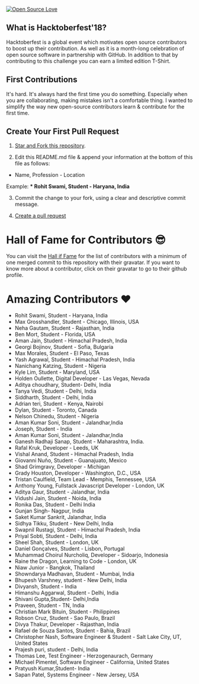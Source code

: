 ﻿[![Open Source Love](https://badges.frapsoft.com/os/v1/open-source.svg?v=103)](https://github.com/ellerbrock/open-source-badges/)

## What is Hacktoberfest'18?

Hacktoberfest is a global event which motivates open source contributors to boost up their contribution. As well as it is a month-long celebration of open source software in partnership with GitHub. In addition to that by contributing to this challenge you can earn a limited edition T-Shirt.

## First Contributions

It's hard. It's always hard the first time you do something. Especially when you are collaborating, making mistakes isn't a comfortable thing. I wanted to simplify the way new open-source contributors learn & contribute for the first time.

## Create Your First Pull Request

1. [Star and Fork this repository](https://help.github.com/articles/fork-a-repo/).

2. Edit this README.md file & append your information at the bottom of this file as follows:

- Name, Profession - Location

Example: <b>\* Rohit Swami, Student - Haryana, India </b>

3. Commit the change to your fork, using a clear and descriptive commit message.

4. [Create a pull request](https://help.github.com/articles/creating-a-pull-request-from-a-fork/)

# Hall of Fame for Contributors :sunglasses:

You can visit the [Hall if Fame](https://showndarya.github.io/hacktoberfest18-ft/) for the list of contributors with a minimum of one merged commit to this repository with their gravatar. If you want to know more about a contributor, click on their gravatar to go to their github profile. 

# Amazing Contributors :heart:

* Rohit Swami, Student - Haryana, India
* Max Grosshandler, Student - Chicago, Illinois, USA
* Neha Gautam, Student - Rajasthan, India
* Ben Mort, Student - Florida, USA
* Aman Jain, Student - Himachal Pradesh, India
* Georgi Bojinov, Student - Sofia, Bulgaria
* Max Morales, Student - El Paso, Texas
* Yash Agrawal, Student - Himachal Pradesh, India
* Nanichang Katzing, Student - Nigeria
* Kyle Lim, Student - Maryland, USA
* Holden Oullette, Digital Developer - Las Vegas, Nevada
* Aditya choudhary, Student- Delhi, India
* Tanya Vedi, Student - Delhi, India
* Siddharth, Student - Delhi, India
* Adrian teri, Student - Kenya, Nairobi
* Dylan, Student - Toronto, Canada
* Nelson Chinedu, Student - Nigeria
* Aman Kumar Soni, Student - Jalandhar,India
* Joseph, Student - India
* Aman Kumar Soni, Student - Jalandhar,India
* Ganesh Radhaji Sanap, Student - Maharashtra, India.
* Rafal Kruk, Developer - Leeds, UK
* Vishal Anand, Student - Himachal Pradesh, India
* Giovanni Nuño, Student - Guanajuato, Mexico
* Shad Grimgravy, Developer - Michigan
* Grady Houston, Developer - Washington, D.C., USA
* Tristan Caulfield, Team Lead - Memphis, Tennessee, USA
* Anthony Young, Fullstack Javascript Developer - London, UK
* Aditya Gaur, Student - Jalandhar, India
* Vidushi Jain, Student - Noida, India
* Ronika Das, Student - Delhi India
* Gunjan Singh- Nagpur, India
* Saket Kumar Sankrit, Jalandhar, India
* Sidhya Tikku, Student - New Delhi, India
* Swapnil Rustagi, Student - Himachal Pradesh, India
* Priyal Sobti, Student - Delhi, India
* Sheel Shah, Student - London, UK
* Daniel Gonçalves, Student - Lisbon, Portugal
* Muhammad Choirul Nurcholiq, Developer - Sidoarjo, Indonesia
* Raine the Dragon, Learning to Code - London, UK
* Niaw Junior - Bangkok, Thailand
* Showndarya Madhavan, Student - Mumbai, India
* Bhupesh Varshney, student - New Delhi, India
* Divyansh, Student - India
* Himanshu Aggarwal, Student - Delhi, India
* Shivani Gupta,Student- Delhi,India
* Praveen, Student - TN, India
* Christian Mark Bituin, Student - Philippines
* Robson Cruz, Student - Sao Paulo, Brazil
* Divya Thakur, Developer - Rajasthan, India
* Rafael de Souza Santos, Student - Bahia, Brazil
* Christopher Nash, Software Engineer & Student - Salt Lake City, UT, United States
* Prajesh puri, student - Delhi, India
* Thomas Lee, Test Engineer - Herzogenaurach, Germany
* Michael Pimentel, Software Engineer - California, United States
* Pratyush Kumar,Student- India
* Sapan Patel, Systems Engineer - New Jersey, USA
